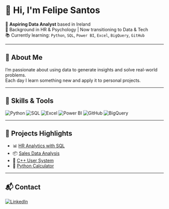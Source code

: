 # 👋 Hi, I'm Felipe Santos

🎯 **Aspiring Data Analyst** based in Ireland  
💼 Background in HR & Psychology | Now transitioning to Data & Tech  
📚 Currently learning: `Python`, `SQL`, `Power BI`, `Excel`, `BigQuery`, `GitHub`

---

## 🚀 About Me

I’m passionate about using data to generate insights and solve real-world problems.  
Each day I learn something new and apply it to personal projects.

---

## 🧠 Skills & Tools

![Python](https://img.shields.io/badge/Python-3776AB?style=flat&logo=python&logoColor=white)
![SQL](https://img.shields.io/badge/SQL-4479A1?style=flat&logo=postgresql&logoColor=white)
![Excel](https://img.shields.io/badge/Excel-217346?style=flat&logo=microsoft-excel&logoColor=white)
![Power BI](https://img.shields.io/badge/PowerBI-F2C811?style=flat&logo=powerbi&logoColor=black)
![GitHub](https://img.shields.io/badge/GitHub-181717?style=flat&logo=github&logoColor=white)
![BigQuery](https://img.shields.io/badge/BigQuery-4285F4?style=flat&logo=googlecloud&logoColor=white)

---

## 📂 Projects Highlights

- 📊 [HR Analytics with SQL](https://github.com/felipesantos1207/sql-hr-analysis)  
- 📦 [Sales Data Analysis](https://github.com/felipesantos1207/sql-sales-analysis)  
- 🧮 [C++ User System](https://github.com/felipesantos1207/cpp-user-registration-system)  
- 🧠 [Python Calculator](https://github.com/felipesantos1207/python-simple-calculator)

---

## 📬 Contact

[![LinkedIn](https://img.shields.io/badge/-LinkedIn-0A66C2?style=flat&logo=linkedin&logoColor=white)](https://www.linkedin.com/in/felipe-santos-a82657a2)
